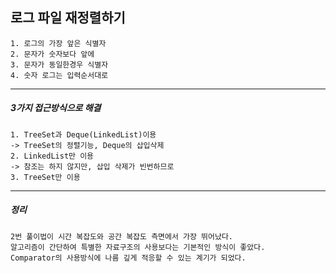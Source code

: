 ## 로그 파일 재정렬하기


    1. 로그의 가장 앞은 식별자 
    2. 문자가 숫자보다 앞에 
    3. 문자가 동일한경우 식별자 
    4. 숫자 로그는 입력순서대로

---

<h5>3가지 접근방식으로 해결</h5>

    1. TreeSet과 Deque(LinkedList)이용
    -> TreeSet의 정렬기능, Deque의 삽입삭제
    2. LinkedList만 이용
    -> 참조는 하지 않지만, 삽입 삭제가 빈번하므로
    3. TreeSet만 이용

---

<h5>정리</h5>

    2번 풀이법이 시간 복잡도와 공간 복잡도 측면에서 가장 뛰어났다.
    알고리즘이 간단하여 특별한 자료구조의 사용보다는 기본적인 방식이 좋았다.
    Comparator의 사용방식에 나름 깊게 적응할 수 있는 계기가 되었다.